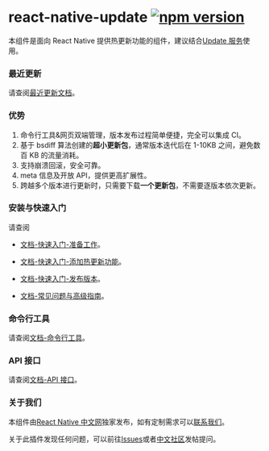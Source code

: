 # react-native-update [![npm version](https://badge.fury.io/js/react-native-update.svg)](http://badge.fury.io/js/react-native-update)

本组件是面向 React Native 提供热更新功能的组件，建议结合[Update 服务](https://update.reactnative.cn/)使用。

### 最近更新

请查阅[最近更新文档](CHANGELOG.md)。

### 优势

1. 命令行工具&网页双端管理，版本发布过程简单便捷，完全可以集成 CI。
2. 基于 bsdiff 算法创建的**超小更新包**，通常版本迭代后在 1-10KB 之间，避免数百 KB 的流量消耗。
3. 支持崩溃回滚，安全可靠。
4. meta 信息及开放 API，提供更高扩展性。
5. 跨越多个版本进行更新时，只需要下载**一个更新包**，不需要逐版本依次更新。

### 安装与快速入门

请查阅

- [文档-快速入门-准备工作](docs/guide.md)。

- [文档-快速入门-添加热更新功能](docs/guide2.md)。

- [文档-快速入门-发布版本](docs/guide3.md)。

- [文档-常见问题与高级指南](docs/faq_advance.md)。

### 命令行工具

请查阅[文档-命令行工具](docs/cli.md)。

### API 接口

请查阅[文档-API 接口](docs/api.md)。

### 关于我们

本组件由[React Native 中文网](https://reactnative.cn/)独家发布，如有定制需求可以[联系我们](https://reactnative.cn/about.html#content)。

关于此插件发现任何问题，可以前往[Issues](https://github.com/reactnativecn/react-native-pushy/issues)或者[中文社区](http://bbs.reactnative.cn/category/7)发帖提问。
